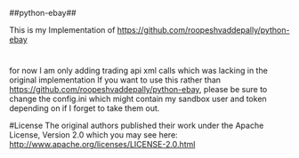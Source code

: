 ##python-ebay##

This is my Implementation of https://github.com/roopeshvaddepally/python-ebay

#
for now I am only adding trading api xml calls which was lacking in the original implementation
If you want to use this rather than https://github.com/roopeshvaddepally/python-ebay, please be sure to change the config.ini which might contain my sandbox user and token depending on if I forget to take them out.

#License
The original authors published their work under the Apache License, Version 2.0 which you may see here: http://www.apache.org/licenses/LICENSE-2.0.html
